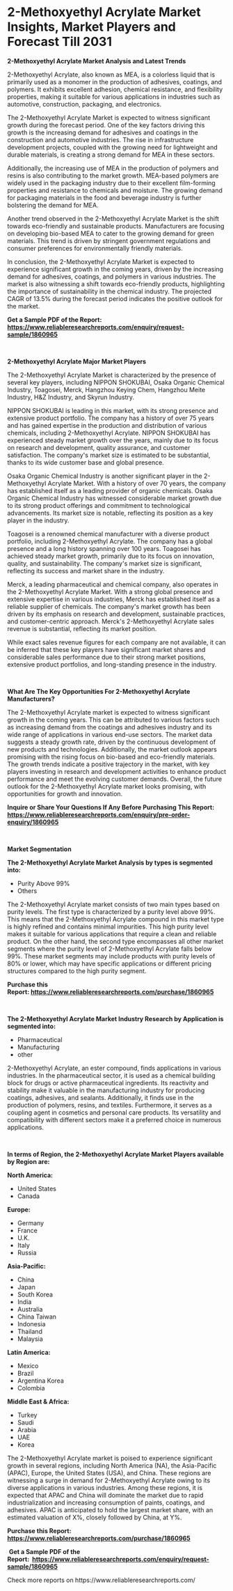 <p><h1>2-Methoxyethyl Acrylate Market Insights, Market Players and Forecast Till 2031</h1></p><p><strong>2-Methoxyethyl Acrylate Market Analysis and Latest Trends</strong></p>
<p><p>2-Methoxyethyl Acrylate, also known as MEA, is a colorless liquid that is primarily used as a monomer in the production of adhesives, coatings, and polymers. It exhibits excellent adhesion, chemical resistance, and flexibility properties, making it suitable for various applications in industries such as automotive, construction, packaging, and electronics.</p><p>The 2-Methoxyethyl Acrylate Market is expected to witness significant growth during the forecast period. One of the key factors driving this growth is the increasing demand for adhesives and coatings in the construction and automotive industries. The rise in infrastructure development projects, coupled with the growing need for lightweight and durable materials, is creating a strong demand for MEA in these sectors.</p><p>Additionally, the increasing use of MEA in the production of polymers and resins is also contributing to the market growth. MEA-based polymers are widely used in the packaging industry due to their excellent film-forming properties and resistance to chemicals and moisture. The growing demand for packaging materials in the food and beverage industry is further bolstering the demand for MEA.</p><p>Another trend observed in the 2-Methoxyethyl Acrylate Market is the shift towards eco-friendly and sustainable products. Manufacturers are focusing on developing bio-based MEA to cater to the growing demand for green materials. This trend is driven by stringent government regulations and consumer preferences for environmentally friendly materials.</p><p>In conclusion, the 2-Methoxyethyl Acrylate Market is expected to experience significant growth in the coming years, driven by the increasing demand for adhesives, coatings, and polymers in various industries. The market is also witnessing a shift towards eco-friendly products, highlighting the importance of sustainability in the chemical industry. The projected CAGR of 13.5% during the forecast period indicates the positive outlook for the market.</p></p>
<p><strong>Get a Sample PDF of the Report:&nbsp; <a href="https://www.reliableresearchreports.com/enquiry/request-sample/1860965">https://www.reliableresearchreports.com/enquiry/request-sample/1860965</a></strong></p>
<p>&nbsp;</p>
<p><strong>2-Methoxyethyl Acrylate Major Market Players</strong></p>
<p><p>The 2-Methoxyethyl Acrylate Market is characterized by the presence of several key players, including NIPPON SHOKUBAI, Osaka Organic Chemical Industry, Toagosei, Merck, Hangzhou Keying Chem, Hangzhou Meite Industry, H&Z Industry, and Skyrun Industry. </p><p>NIPPON SHOKUBAI is leading in this market, with its strong presence and extensive product portfolio. The company has a history of over 75 years and has gained expertise in the production and distribution of various chemicals, including 2-Methoxyethyl Acrylate. NIPPON SHOKUBAI has experienced steady market growth over the years, mainly due to its focus on research and development, quality assurance, and customer satisfaction. The company's market size is estimated to be substantial, thanks to its wide customer base and global presence.</p><p>Osaka Organic Chemical Industry is another significant player in the 2-Methoxyethyl Acrylate Market. With a history of over 70 years, the company has established itself as a leading provider of organic chemicals. Osaka Organic Chemical Industry has witnessed considerable market growth due to its strong product offerings and commitment to technological advancements. Its market size is notable, reflecting its position as a key player in the industry.</p><p>Toagosei is a renowned chemical manufacturer with a diverse product portfolio, including 2-Methoxyethyl Acrylate. The company has a global presence and a long history spanning over 100 years. Toagosei has achieved steady market growth, primarily due to its focus on innovation, quality, and sustainability. The company's market size is significant, reflecting its success and market share in the industry.</p><p>Merck, a leading pharmaceutical and chemical company, also operates in the 2-Methoxyethyl Acrylate Market. With a strong global presence and extensive expertise in various industries, Merck has established itself as a reliable supplier of chemicals. The company's market growth has been driven by its emphasis on research and development, sustainable practices, and customer-centric approach. Merck's 2-Methoxyethyl Acrylate sales revenue is substantial, reflecting its market position.</p><p>While exact sales revenue figures for each company are not available, it can be inferred that these key players have significant market shares and considerable sales performance due to their strong market positions, extensive product portfolios, and long-standing presence in the industry.</p></p>
<p>&nbsp;</p>
<p><strong>What Are The Key Opportunities For 2-Methoxyethyl Acrylate Manufacturers?</strong></p>
<p><p>The 2-Methoxyethyl Acrylate market is expected to witness significant growth in the coming years. This can be attributed to various factors such as increasing demand from the coatings and adhesives industry and its wide range of applications in various end-use sectors. The market data suggests a steady growth rate, driven by the continuous development of new products and technologies. Additionally, the market outlook appears promising with the rising focus on bio-based and eco-friendly materials. The growth trends indicate a positive trajectory in the market, with key players investing in research and development activities to enhance product performance and meet the evolving customer demands. Overall, the future outlook for the 2-Methoxyethyl Acrylate market looks promising, with opportunities for growth and innovation.</p></p>
<p><strong>Inquire or Share Your Questions If Any Before Purchasing This Report: <a href="https://www.reliableresearchreports.com/enquiry/pre-order-enquiry/1860965">https://www.reliableresearchreports.com/enquiry/pre-order-enquiry/1860965</a></strong></p>
<p>&nbsp;</p>
<p><strong>Market Segmentation</strong></p>
<p><strong>The 2-Methoxyethyl Acrylate Market Analysis by types is segmented into:</strong></p>
<p><ul><li>Purity Above 99%</li><li>Others</li></ul></p>
<p><p>The 2-Methoxyethyl Acrylate market consists of two main types based on purity levels. The first type is characterized by a purity level above 99%. This means that the 2-Methoxyethyl Acrylate compound in this market type is highly refined and contains minimal impurities. This high purity level makes it suitable for various applications that require a clean and reliable product. On the other hand, the second type encompasses all other market segments where the purity level of 2-Methoxyethyl Acrylate falls below 99%. These market segments may include products with purity levels of 80% or lower, which may have specific applications or different pricing structures compared to the high purity segment.</p></p>
<p><strong>Purchase this Report:&nbsp;<a href="https://www.reliableresearchreports.com/purchase/1860965">https://www.reliableresearchreports.com/purchase/1860965</a></strong></p>
<p>&nbsp;</p>
<p><strong>The 2-Methoxyethyl Acrylate Market Industry Research by Application is segmented into:</strong></p>
<p><ul><li>Pharmaceutical</li><li>Manufacturing</li><li>other</li></ul></p>
<p><p>2-Methoxyethyl Acrylate, an ester compound, finds applications in various industries. In the pharmaceutical sector, it is used as a chemical building block for drugs or active pharmaceutical ingredients. Its reactivity and stability make it valuable in the manufacturing industry for producing coatings, adhesives, and sealants. Additionally, it finds use in the production of polymers, resins, and textiles. Furthermore, it serves as a coupling agent in cosmetics and personal care products. Its versatility and compatibility with different sectors make it a preferred choice in numerous applications.</p></p>
<p>&nbsp;</p>
<p><strong>In terms of Region, the 2-Methoxyethyl Acrylate Market Players available by Region are:</strong></p>
<p>
    <p> <strong> North America: </strong>
        <ul>
            <li>United States</li>
            <li>Canada</li>
        </ul>
        </p> 
    <p> <strong> Europe: </strong>
        <ul>
            <li>Germany</li>
            <li>France</li>
            <li>U.K.</li>
            <li>Italy</li>
            <li>Russia</li>
        </ul>
        </p> 
    <p> <strong> Asia-Pacific: </strong>
        <ul>
            <li>China</li>
            <li>Japan</li>
            <li>South Korea</li>
            <li>India</li>
            <li>Australia</li>
            <li>China Taiwan</li>
            <li>Indonesia</li>
            <li>Thailand</li>
            <li>Malaysia</li>
        </ul>
        </p> 
    <p> <strong> Latin America: </strong>
        <ul>
            <li>Mexico</li>
            <li>Brazil</li>
            <li>Argentina Korea</li>
            <li>Colombia</li>
        </ul>
        </p> 
    <p> <strong> Middle East & Africa: </strong>
        <ul>
            <li>Turkey</li>
            <li>Saudi</li>
            <li>Arabia</li>
            <li>UAE</li>
            <li>Korea</li>
        </ul>
    </p>
    </p>
<p><p>The 2-Methoxyethyl Acrylate market is poised to experience significant growth in several regions, including North America (NA), the Asia-Pacific (APAC), Europe, the United States (USA), and China. These regions are witnessing a surge in demand for 2-Methoxyethyl Acrylate owing to its diverse applications in various industries. Among these regions, it is expected that APAC and China will dominate the market due to rapid industrialization and increasing consumption of paints, coatings, and adhesives. APAC is anticipated to hold the largest market share, with an estimated valuation of X%, closely followed by China, at Y%.</p></p>
<p><strong>Purchase this Report: <a href="https://www.reliableresearchreports.com/purchase/1860965">https://www.reliableresearchreports.com/purchase/1860965</a></strong></p>
<p>&nbsp;<strong>Get a Sample PDF of the Report:&nbsp;&nbsp;<a href="https://www.reliableresearchreports.com/enquiry/request-sample/1860965">https://www.reliableresearchreports.com/enquiry/request-sample/1860965</a></strong></p>
<p><strong></strong></p>
<p>Check more reports on https://www.reliableresearchreports.com/</p>